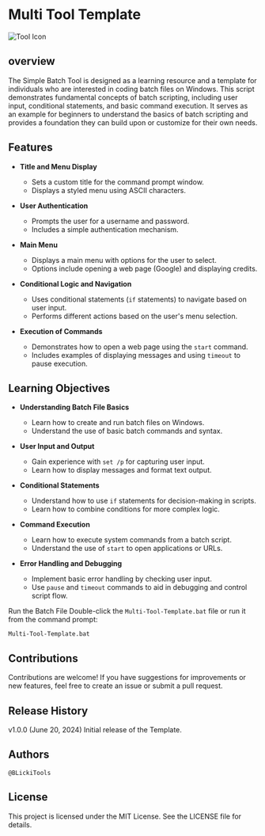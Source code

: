 # Multi Tool Template

![Tool Icon](assets/grimreaper.ico) 

## overview 
The Simple Batch Tool is designed as a learning resource and a template for individuals who are interested in coding batch files on Windows. This script demonstrates fundamental concepts of batch scripting, including user input, conditional statements, and basic command execution. It serves as an example for beginners to understand the basics of batch scripting and provides a foundation they can build upon or customize for their own needs.
## Features

- **Title and Menu Display**
  - Sets a custom title for the command prompt window.
  - Displays a styled menu using ASCII characters.

- **User Authentication**
  - Prompts the user for a username and password.
  - Includes a simple authentication mechanism.

- **Main Menu**
  - Displays a main menu with options for the user to select.
  - Options include opening a web page (Google) and displaying credits.

- **Conditional Logic and Navigation**
  - Uses conditional statements (`if` statements) to navigate based on user input.
  - Performs different actions based on the user's menu selection.

- **Execution of Commands**
  - Demonstrates how to open a web page using the `start` command.
  - Includes examples of displaying messages and using `timeout` to pause execution.

## Learning Objectives

- **Understanding Batch File Basics**
  - Learn how to create and run batch files on Windows.
  - Understand the use of basic batch commands and syntax.

- **User Input and Output**
  - Gain experience with `set /p` for capturing user input.
  - Learn how to display messages and format text output.

- **Conditional Statements**
  - Understand how to use `if` statements for decision-making in scripts.
  - Learn how to combine conditions for more complex logic.

- **Command Execution**
  - Learn how to execute system commands from a batch script.
  - Understand the use of `start` to open applications or URLs.

- **Error Handling and Debugging**
  - Implement basic error handling by checking user input.
  - Use `pause` and `timeout` commands to aid in debugging and control script flow.

Run the Batch File
Double-click the `Multi-Tool-Template.bat` file or run it from the command prompt:

```Multi-Tool-Template.bat```


## Contributions

Contributions are welcome! If you have suggestions for improvements or new features, feel free to create an issue or submit a pull request.

## Release History
v1.0.0 (June 20, 2024)
Initial release of the Template.

## Authors
``@BLickiTools``

## License
This project is licensed under the MIT License. See the LICENSE file for details.
